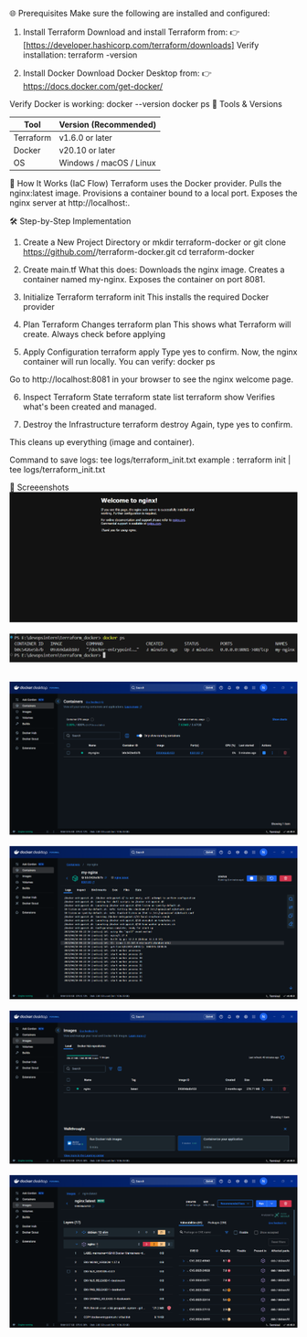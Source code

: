 🌐 Prerequisites
Make sure the following are installed and configured:
 1. Install Terraform
 Download and install Terraform from: 
👉 [https://developer.hashicorp.com/terraform/downloads]
Verify installation:
terraform -version

2. Install Docker
Download Docker Desktop from:
👉 https://docs.docker.com/get-docker/

Verify Docker is working:
docker --version
docker ps
🔧 Tools & Versions

| Tool       | Version (Recommended)      |
|------------|----------------------------|
| Terraform  | v1.6.0 or later            |
| Docker     | v20.10 or later            |
| OS         | Windows / macOS / Linux    |

🧠 How It Works (IaC Flow)
Terraform uses the Docker provider.
Pulls the nginx:latest image.
Provisions a container bound to a local port.
Exposes the nginx server at http://localhost:<port>.

🛠️ Step-by-Step Implementation

1. Create a New Project Directory or 
mkdir terraform-docker or git clone https://github.com/<your-username>/terraform-docker.git
cd terraform-docker

2. Create main.tf
What this does:
Downloads the nginx image.
Creates a container named my-nginx.
Exposes the container on port 8081.

3. Initialize Terraform
terraform init      This installs the required Docker provider

4. Plan Terraform Changes
terraform plan     This shows what Terraform will create. Always check before applying

 5. Apply Configuration
terraform apply    Type yes to confirm.
Now, the nginx container will run locally. You can verify:
docker ps

Go to http://localhost:8081 in your browser to see the nginx welcome page.

6. Inspect Terraform State
terraform state list
terraform show           Verifies what's been created and managed.

7. Destroy the Infrastructure
terraform destroy       Again, type yes to confirm.

This cleans up everything (image and container).

Command to save logs: tee logs/terraform_init.txt
example : terraform init | tee logs/terraform_init.txt

📸 Screeenshots
<br>
<img src='./Screenshots/Screenshot 2025-04-10 135528.png'>
<br>
<br>
<img src='./Screenshots/Screenshot 2025-04-10 135708.png'>
<br>

<br>
<img src='./Screenshots/Screenshot 2025-04-10 135820.png'>
<br>

<br>
<img src='./Screenshots/Screenshot 2025-04-10 135858.png'>
<br>

<br>
<img src='./Screenshots/Screenshot 2025-04-10 135915.png'>
<br>
<br>
<img src='./Screenshots/Screenshot 2025-04-10 140148.png'>
<br>
